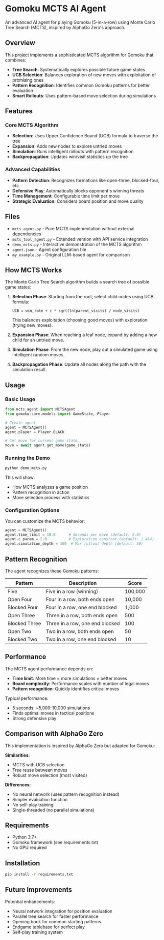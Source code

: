 # Gomoku MCTS AI Agent

An advanced AI agent for playing Gomoku (5-in-a-row) using Monte Carlo Tree Search (MCTS), inspired by AlphaGo Zero's approach.

## Overview

This project implements a sophisticated MCTS algorithm for Gomoku that combines:
- **Tree Search**: Systematically explores possible future game states
- **UCB Selection**: Balances exploration of new moves with exploitation of promising ones
- **Pattern Recognition**: Identifies common Gomoku patterns for better evaluation
- **Smart Rollouts**: Uses pattern-based move selection during simulations

## Features

### Core MCTS Algorithm
- **Selection**: Uses Upper Confidence Bound (UCB) formula to traverse the tree
- **Expansion**: Adds new nodes to explore untried moves
- **Simulation**: Runs intelligent rollouts with pattern recognition
- **Backpropagation**: Updates win/visit statistics up the tree

### Advanced Capabilities
- **Pattern Detection**: Recognizes formations like open-three, blocked-four, etc.
- **Defensive Play**: Automatically blocks opponent's winning threats
- **Time Management**: Configurable time limit per move
- **Strategic Evaluation**: Considers board position and move quality

## Files

- `mcts_agent.py` - Pure MCTS implementation without external dependencies
- `mcts_tool_agent.py` - Extended version with API service integration
- `demo_mcts.py` - Interactive demonstration of the MCTS algorithm
- `agent.json` - Agent configuration file
- `my_example.py` - Original LLM-based agent for comparison

## How MCTS Works

The Monte Carlo Tree Search algorithm builds a search tree of possible game states:

1. **Selection Phase**: Starting from the root, select child nodes using UCB formula:
   ```
   UCB = win_rate + c * sqrt(ln(parent_visits) / node_visits)
   ```
   This balances exploitation (choosing good moves) with exploration (trying new moves).

2. **Expansion Phase**: When reaching a leaf node, expand by adding a new child for an untried move.

3. **Simulation Phase**: From the new node, play out a simulated game using intelligent random moves.

4. **Backpropagation Phase**: Update all nodes along the path with the simulation result.

## Usage

### Basic Usage

```python
from mcts_agent import MCTSAgent
from gomoku.core.models import GameState, Player

# Create agent
agent = MCTSAgent()
agent.player = Player.BLACK

# Get move for current game state
move = await agent.get_move(game_state)
```

### Running the Demo

```bash
python demo_mcts.py
```

This will show:
- How MCTS analyzes a game position
- Pattern recognition in action
- Move selection process with statistics

### Configuration Options

You can customize the MCTS behavior:

```python
agent = MCTSAgent()
agent.time_limit = 10.0      # Seconds per move (default: 5.0)
agent.c_param = 2.0          # Exploration constant (default: 1.414)
agent.simulation_depth = 100  # Max rollout depth (default: 50)
```

## Pattern Recognition

The agent recognizes these Gomoku patterns:

| Pattern | Description | Score |
|---------|-------------|-------|
| Five | Five in a row (winning) | 100,000 |
| Open Four | Four in a row, both ends open | 10,000 |
| Blocked Four | Four in a row, one end blocked | 1,000 |
| Open Three | Three in a row, both ends open | 500 |
| Blocked Three | Three in a row, one end blocked | 100 |
| Open Two | Two in a row, both ends open | 50 |
| Blocked Two | Two in a row, one end blocked | 10 |

## Performance

The MCTS agent performance depends on:
- **Time limit**: More time = more simulations = better moves
- **Board complexity**: Performance scales with number of legal moves
- **Pattern recognition**: Quickly identifies critical moves

Typical performance:
- 5 seconds: ~5,000-10,000 simulations
- Finds optimal moves in tactical positions
- Strong defensive play

## Comparison with AlphaGo Zero

This implementation is inspired by AlphaGo Zero but adapted for Gomoku:

**Similarities:**
- MCTS with UCB selection
- Tree reuse between moves
- Robust move selection (most visited)

**Differences:**
- No neural network (uses pattern recognition instead)
- Simpler evaluation function
- No self-play training
- Single-threaded (no parallel simulations)

## Requirements

- Python 3.7+
- Gomoku framework (see requirements.txt)
- No GPU required

## Installation

```bash
pip install -r requirements.txt
```

## Future Improvements

Potential enhancements:
- Neural network integration for position evaluation
- Parallel tree search for faster performance
- Opening book for common starting patterns
- Endgame tablebase for perfect play
- Self-play training system
